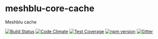 # meshblu-core-cache
Meshblu cache

[![Build Status](https://travis-ci.org/octoblu/meshblu-core-cache.svg?branch=master)](https://travis-ci.org/octoblu/meshblu-core-cache)
[![Code Climate](https://codeclimate.com/github/octoblu/meshblu-core-cache/badges/gpa.svg)](https://codeclimate.com/github/octoblu/meshblu-core-cache)
[![Test Coverage](https://codeclimate.com/github/octoblu/meshblu-core-cache/badges/coverage.svg)](https://codeclimate.com/github/octoblu/meshblu-core-cache)
[![npm version](https://badge.fury.io/js/meshblu-core-cache.svg)](http://badge.fury.io/js/meshblu-core-cache)
[![Gitter](https://badges.gitter.im/octoblu/help.svg)](https://gitter.im/octoblu/help)
